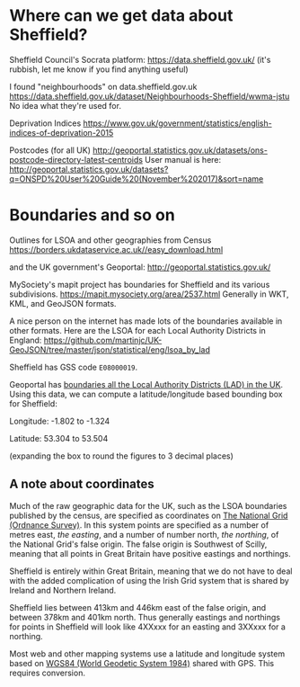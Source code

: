# Where can we get data about Sheffield?

Sheffield Council's Socrata platform: https://data.sheffield.gov.uk/ (it's rubbish, let me know if you find anything useful)

I found "neighbourhoods" on data.sheffield.gov.uk https://data.sheffield.gov.uk/dataset/Neighbourhoods-Sheffield/wwma-jstu No idea what they're used for.

Deprivation Indices https://www.gov.uk/government/statistics/english-indices-of-deprivation-2015

Postcodes (for all UK) http://geoportal.statistics.gov.uk/datasets/ons-postcode-directory-latest-centroids
User manual is here: http://geoportal.statistics.gov.uk/datasets?q=ONSPD%20User%20Guide%20(November%202017)&sort=name

# Boundaries and so on

Outlines for LSOA and other geographies from Census https://borders.ukdataservice.ac.uk//easy_download.html

and the UK government's Geoportal: http://geoportal.statistics.gov.uk/

MySociety's mapit project has boundaries for Sheffield and its various subdivisions. https://mapit.mysociety.org/area/2537.html
Generally in WKT, KML, and GeoJSON formats.

A nice person on the internet has made lots of the boundaries available in other formats.
Here are the LSOA for each Local Authority Districts in England: https://github.com/martinjc/UK-GeoJSON/tree/master/json/statistical/eng/lsoa_by_lad

Sheffield has GSS code `E08000019`.

Geoportal has [boundaries all the Local Authority Districts (LAD) in the UK](http://geoportal.statistics.gov.uk/datasets/local-authority-districts-december-2016-full-clipped-boundaries-in-the-uk-wgs84).
Using this data, we can compute a latitude/longitude based bounding box for Sheffield:

Longitude: -1.802 to -1.324

Latitude: 53.304 to 53.504

(expanding the box to round the figures to 3 decimal places)

## A note about coordinates

Much of the raw geographic data for the UK, such as the LSOA boundaries published by the census,
are specified as coordinates on [The National Grid (Ordnance Survey)](https://www.ordnancesurvey.co.uk/resources/maps-and-geographic-resources/the-national-grid.html).
In this system points are specified as a number of metres east, _the easting_, and a number of number north, _the northing_,
of the National Grid's false origin.
The false origin is Southwest of Scilly, meaning that all points in Great Britain have positive eastings and northings.

Sheffield is entirely within Great Britain,
meaning that we do not have to deal with the added complication of using the Irish Grid system
that is shared by Ireland and Northern Ireland.

Sheffield lies between 413km and 446km east of the false origin, and between 378km and 401km north.
Thus generally eastings and northings for points in Sheffield will look like
4XXxxx for an easting and 3XXxxx for a northing.

Most web and other mapping systems use a latitude and longitude system based on [WGS84 (World Geodetic System 1984)](https://en.wikipedia.org/wiki/World_Geodetic_System#WGS84) shared with GPS.
This requires conversion.
